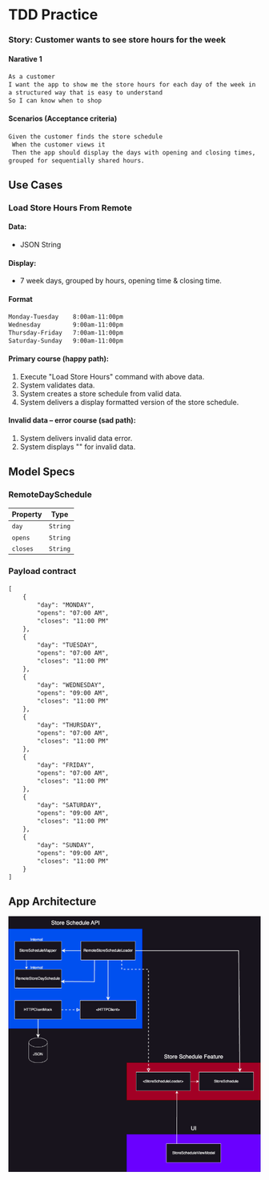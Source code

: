 # TDD Practice

### Story: Customer wants to see store hours for the week

#### Narative 1

```
As a customer
I want the app to show me the store hours for each day of the week in a structured way that is easy to understand
So I can know when to shop
```

#### Scenarios (Acceptance criteria)

```
Given the customer finds the store schedule
 When the customer views it
 Then the app should display the days with opening and closing times, grouped for sequentially shared hours.
```

## Use Cases

### Load Store Hours From Remote

#### Data:
- JSON String

#### Display:
- 7 week days, grouped by hours, opening time & closing time.

#### Format
```
Monday-Tuesday    8:00am-11:00pm
Wednesday         9:00am-11:00pm
Thursday-Friday   7:00am-11:00pm
Saturday-Sunday   9:00am-11:00pm
```

#### Primary course (happy path):
1. Execute "Load Store Hours" command with above data.
2. System validates data.
3. System creates a store schedule from valid data.
4. System delivers a display formatted version of the store schedule.

#### Invalid data – error course (sad path):
1. System delivers invalid data error.
2. System displays "" for invalid data.

## Model Specs

### RemoteDaySchedule

| Property      | Type                |
|---------------|---------------------|
| `day`         | `String`            |
| `opens`       | `String`            |
| `closes`      | `String`            |

### Payload contract

```
[
    {
        "day": "MONDAY",
        "opens": "07:00 AM",
        "closes": "11:00 PM"
    },
    {
        "day": "TUESDAY",
        "opens": "07:00 AM",
        "closes": "11:00 PM"
    },
    {
        "day": "WEDNESDAY",
        "opens": "09:00 AM",
        "closes": "11:00 PM"
    },
    {
        "day": "THURSDAY",
        "opens": "07:00 AM",
        "closes": "11:00 PM"
    },
    {
        "day": "FRIDAY",
        "opens": "07:00 AM",
        "closes": "11:00 PM"
    },
    {
        "day": "SATURDAY",
        "opens": "09:00 AM",
        "closes": "11:00 PM"
    },
    {
        "day": "SUNDAY",
        "opens": "09:00 AM",
        "closes": "11:00 PM"
    }
]
```

## App Architecture

![](architecture.png)
